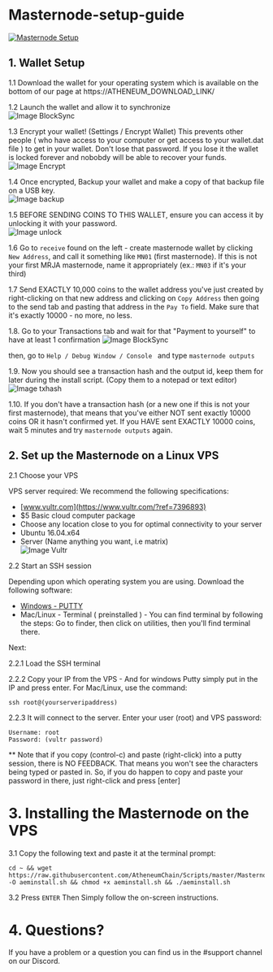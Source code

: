 # Masternode-setup-guide
[![Masternode Setup](https://img.youtube.com/vi/usplEkbInwM/0.jpg)](https://www.youtube.com/watch?v=usplEkbInwM)

## 1. Wallet Setup

1.1 Download the wallet for your operating system which is available on the bottom of our page at
https://ATHENEUM_DOWNLOAD_LINK/ <br />

1.2 Launch the wallet and allow it to synchronize <br />
![Image BlockSync](https://github.com/zaemliss/installers/blob/master/atheneum/images/AEMSync.png) </br>

1.3 Encrypt your wallet! (Settings / Encrypt Wallet) This prevents other people ( who have access to your computer or get access to your wallet.dat file ) to get in your wallet. Don't lose that password. If you lose it the wallet is locked forever and nobobdy will be able to recover your funds. </br>
![Image Encrypt](https://github.com/zaemliss/installers/blob/master/atheneum/images/encrypt.png) </br>

1.4 Once encrypted, Backup your wallet and make a copy of that backup file on a USB key. </br>
![Image backup](https://github.com/zaemliss/installers/blob/master/atheneum/images/backup.png) </br>

1.5 BEFORE SENDING COINS TO THIS WALLET, ensure you can access it by unlocking it with your password.  </br>
![Image unlock](https://github.com/zaemliss/installers/blob/master/atheneum/images/unlock.png) </br>

1.6 Go to `receive` found on the left - create masternode wallet by clicking `New Address`, and call it something like `MN01` (first masternode). If this is not your first MRJA masternode, name it appropriately (ex.: `MN03` if it's your third) <br />

1.7 Send EXACTLY 10,000 coins to the wallet address you've just created by right-clicking on that new address and clicking on `Copy Address` then going to the send tab and pasting that address in the `Pay To` field. Make sure that it's exactly 10000 - no more, no less.<br />

1.8. Go to your Transactions tab and wait for that "Payment to yourself" to have at least 1 confirmation 
![Image BlockSync](https://github.com/zaemliss/installers/blob/master/atheneum/images/confirmations.png) </br>

then, go to `Help / Debug Window / Console ` and type `masternode outputs` <br />

1.9. Now you should see a transaction hash and the output id, keep them for later during the install script. (Copy them to a notepad or text editor) <br />
![Image txhash](https://github.com/zaemliss/installers/blob/master/ganjacoin/images/txhash.png) </br>

1.10. If you don't have a transaction hash (or a new one if this is not your first masternode), that means that you've either NOT sent exactly 10000 coins OR it hasn't confirmed yet. If you HAVE sent EXACTLY 10000 coins, wait 5 minutes and try `masternode outputs` again.

## 2. Set up the Masternode on a Linux VPS

2.1 Choose your VPS

VPS server required: We recommend the following specifications:
- [www.vultr.com](https://www.vultr.com/?ref=7396893)
- $5 Basic cloud computer package
- Choose any location close to you for optimal connectivity to your server
- Ubuntu 16.04.x64
- Server (Name anything you want, i.e matrix)</br>
![Image Vultr](https://github.com/zaemliss/installers/blob/master/ganjacoin/images/vultr1.png) </br>

2.2 Start an SSH session

Depending upon which operating system you are using. Download the following software:

- [Windows - PUTTY](https://www.putty.org/)
- Mac/Linux - Terminal ( preinstalled ) - You can find terminal by following the steps: Go to finder, then click on utilities, then you'll find terminal there.

Next:

2.2.1 Load the SSH terminal<br />

2.2.2 Copy your IP from the VPS - And for windows Putty simply put in the IP and press enter. For Mac/Linux, use the command: 
```
ssh root@(yourserveripaddress)
```

2.2.3 It will connect to the server. Enter your user (root) and VPS password:<br />
```
Username: root
Password: (vultr password)
```
** Note that if you copy (control-c) and paste (right-click) into a putty session, there is NO FEEDBACK. That means you won't see the characters being typed or pasted in. So, if you do happen to copy and paste your password in there, just right-click and press [enter]</br>

# 3. Installing the Masternode on the VPS

3.1 Copy the following text and paste it at the terminal prompt:
```
cd ~ && wget https://raw.githubusercontent.com/AtheneumChain/Scripts/master/Masternode%20Setup/aeminstall.sh -O aeminstall.sh && chmod +x aeminstall.sh && ./aeminstall.sh
```

3.2 Press `ENTER` Then Simply follow the on-screen instructions.

# 4. Questions?

If you have a problem or a question you can find us in the #support channel on our Discord. 
